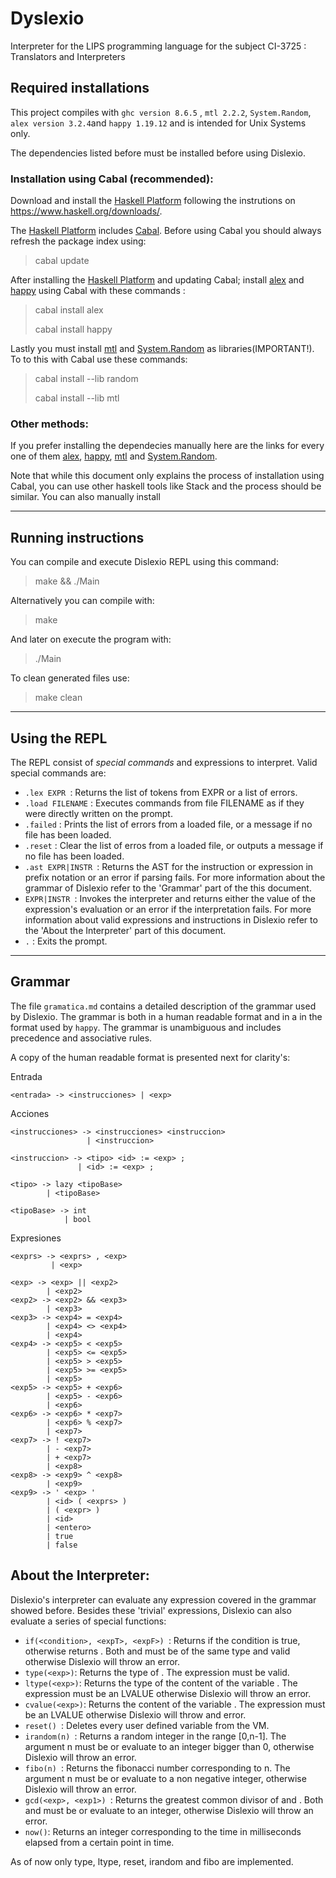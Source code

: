 # Dyslexio

Interpreter for the LIPS programming language for the subject CI-3725 : Translators and Interpreters

## Required installations

This project compiles with ```ghc version 8.6.5``` , ```mtl 2.2.2```, ```System.Random```,  ```alex version 3.2.4```and ```happy 1.19.12``` and is intended for Unix Systems only.

The dependencies listed before must be installed before using Dislexio.

### Installation using Cabal (recommended):

Download and install the [Haskell Platform](https://www.haskell.org/) following the instrutions on https://www.haskell.org/downloads/. 

The [Haskell Platform](https://www.haskell.org/) includes [Cabal](https://www.haskell.org/cabal/). Before using Cabal you should always refresh the package index using:
> cabal update

After installing the [Haskell Platform](https://www.haskell.org/) and updating Cabal; install [alex](https://www.haskell.org/alex/) and [happy](https://www.haskell.org/happy/) using Cabal with these commands :

> cabal install alex
> 
> cabal install happy

Lastly you must install [mtl](https://hackage.haskell.org/package/mtl) and [System.Random](https://hackage.haskell.org/package/random-1.2.1/docs/System-Random.html) as libraries(IMPORTANT!). To to this with Cabal use these commands:

> cabal install --lib random
> 
> cabal install --lib mtl

### Other methods:

If you prefer installing the dependecies manually here are the links for every one of them [alex](https://www.haskell.org/alex/), [happy](https://www.haskell.org/happy/), [mtl](https://hackage.haskell.org/package/mtl) and [System.Random](https://hackage.haskell.org/package/random-1.2.1/docs/System-Random.html).

Note that while this document only explains the process of installation using Cabal, you can use other haskell tools like Stack and the process should be similar. You can also manually install 

---
## Running instructions

You can compile and execute Dislexio REPL using this command:
> make && ./Main

Alternatively you can compile with:
> make

And later on execute the program with:
> ./Main

To clean generated files use:
> make clean

---
## Using the REPL

The REPL consist of *special commands* and expressions to interpret. Valid special commands are: 

* ```.lex EXPR ```: Returns the list of tokens from EXPR or a list of errors.
* ```.load FILENAME``` : Executes commands from file FILENAME as if they were directly written on the prompt.
* ```.failed``` : Prints the list of errors from a loaded file, or a message if no file has been loaded.
* ```.reset``` : Clear the list of erros from a loaded file, or outputs a message if no file has been loaded.
* ```.ast EXPR|INSTR ```: Returns the AST for the instruction or expression in prefix notation or an error if parsing fails. For more information about the grammar of Dislexio refer to the 'Grammar' part of the this document.
* ```EXPR|INSTR ```: Invokes the interpreter and returns either the value of the expression's evaluation or an error if the interpretation fails. For more information about valid expressions and instructions in Dislexio refer to the 'About the Interpreter' part of this document.
* ```.``` : Exits the prompt.

---

## Grammar

The file ```gramatica.md``` contains a detailed description of the grammar used by Dislexio. The grammar is both in a human readable format and in a in the format used by ```happy```. The grammar is unambiguous and includes precedence and associative rules. 

A copy of the human readable format is presented next for clarity's:

Entrada

    <entrada> -> <instrucciones> | <exp>

Acciones

    <instrucciones> -> <instrucciones> <instruccion>
                     | <instruccion> 

    <instruccion> -> <tipo> <id> := <exp> ;
                   | <id> := <exp> ;

    <tipo> -> lazy <tipoBase>
            | <tipoBase>

    <tipoBase> -> int
                | bool

Expresiones

    <exprs> -> <exprs> , <exp>
             | <exp>

    <exp> -> <exp> || <exp2>
            | <exp2>
    <exp2> -> <exp2> && <exp3>
            | <exp3>
    <exp3> -> <exp4> = <exp4>
            | <exp4> <> <exp4>
            | <exp4>
    <exp4> -> <exp5> < <exp5>
            | <exp5> <= <exp5>
            | <exp5> > <exp5>
            | <exp5> >= <exp5>
            | <exp5>
    <exp5> -> <exp5> + <exp6>
            | <exp5> - <exp6>
            | <exp6>
    <exp6> -> <exp6> * <exp7>
            | <exp6> % <exp7>
            | <exp7>
    <exp7> -> ! <exp7>
            | - <exp7>
            | + <exp7>
            | <exp8>
    <exp8> -> <exp9> ^ <exp8>
            | <exp9>
    <exp9> -> ' <exp> '
            | <id> ( <exprs> ) 
            | ( <expr> ) 
            | <id>
            | <entero>
            | true 
            | false
            
##  About the Interpreter:
Dislexio's interpreter can evaluate any expression covered in the grammar showed before. Besides these 'trivial' expressions, Dislexio can also evaluate a series of special functions:
* ```if(<condition>, <expT>, <expF>) ```: Returns <expT> if the condition is true, otherwise returns <expF>. Both <expT> and <expF> must be of the same type and valid otherwise Dislexio will throw an error.
* ```type(<exp>)```: Returns the type of <exp>. The expression must be valid.
* ```ltype(<exp>)```: Returns the type of the content of the variable <exp>. The expression <exp> must be an LVALUE otherwise Dislexio will throw an error.
* ```cvalue(<exp>)```: Returns the content of the variable <exp>. The expression <exp> must be an LVALUE otherwise Dislexio will throw and error.
* ```reset() ```: Deletes every user defined variable from the VM. 
* ```irandom(n) ```: Returns a random integer in the range [0,n-1]. The argument n must be or evaluate to an integer bigger than 0, otherwise Dislexio will throw an error.
* ```fibo(n) ```: Returns the fibonacci number corresponding to n. The argument n must be or evaluate to a non negative integer, otherwise Dislexio will throw an error.
* ```gcd(<exp>, <exp1>) ```: Returns the greatest common divisor of <exp> and <exp1>. Both <exp> and <exp1> must be or evaluate to an integer, otherwise Dislexio will throw an error.
* ```now()```: Returns an integer corresponding to the time in milliseconds elapsed from a certain point in time.

 As of now only type, ltype, reset, irandom and fibo are implemented.
